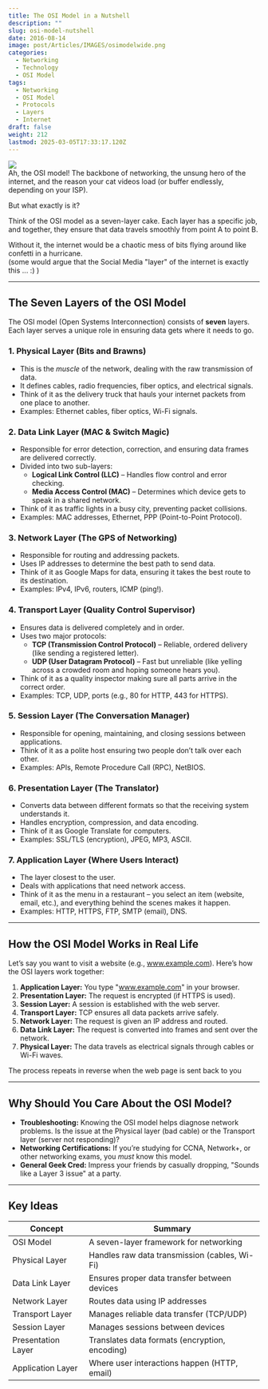 ```yaml
---
title: The OSI Model in a Nutshell
description: ""
slug: osi-model-nutshell
date: 2016-08-14
image: post/Articles/IMAGES/osimodelwide.png
categories:
  - Networking
  - Technology
  - OSI Model
tags:
  - Networking
  - OSI Model
  - Protocols
  - Layers
  - Internet
draft: false
weight: 212
lastmod: 2025-03-05T17:33:17.120Z
---
```

<!-- 
osimodel.jpg 



# The OSI Model Explained – A Layered Cake of Networking! -->

<!-- 
## Introduction -->

![](/post/Articles/IMAGES/osimodel.jpg)\
Ah, the OSI model! The backbone of networking, the unsung hero of the internet, and the reason your cat videos load (or buffer endlessly, depending on your ISP).

But what exactly is it?

Think of the OSI model as a seven-layer cake. Each layer has a specific job, and together, they ensure that data travels smoothly from point A to point B.

Without it, the internet would be a chaotic mess of bits flying around like confetti in a hurricane.\
(some would argue that the Social Media "layer" of the internet is exactly this ... :) )

<!-- 
So, let’s slice into this delicious networking cake and break down each layer, one by one! -->

***

## The Seven Layers of the OSI Model

The OSI model (Open Systems Interconnection) consists of **seven** layers. Each layer serves a unique role in ensuring data gets where it needs to go.

### **1. Physical Layer (Bits and Brawns)**

* This is the *muscle* of the network, dealing with the raw transmission of data.
* It defines cables, radio frequencies, fiber optics, and electrical signals.
* Think of it as the delivery truck that hauls your internet packets from one place to another.
* Examples: Ethernet cables, fiber optics, Wi-Fi signals.

### **2. Data Link Layer (MAC & Switch Magic)**

* Responsible for error detection, correction, and ensuring data frames are delivered correctly.
* Divided into two sub-layers:
  * **Logical Link Control (LLC)** – Handles flow control and error checking.
  * **Media Access Control (MAC)** – Determines which device gets to speak in a shared network.
* Think of it as traffic lights in a busy city, preventing packet collisions.
* Examples: MAC addresses, Ethernet, PPP (Point-to-Point Protocol).

### **3. Network Layer (The GPS of Networking)**

* Responsible for routing and addressing packets.
* Uses IP addresses to determine the best path to send data.
* Think of it as Google Maps for data, ensuring it takes the best route to its destination.
* Examples: IPv4, IPv6, routers, ICMP (ping!).

### **4. Transport Layer (Quality Control Supervisor)**

* Ensures data is delivered completely and in order.
* Uses two major protocols:
  * **TCP (Transmission Control Protocol)** – Reliable, ordered delivery (like sending a registered letter).
  * **UDP (User Datagram Protocol)** – Fast but unreliable (like yelling across a crowded room and hoping someone hears you).
* Think of it as a quality inspector making sure all parts arrive in the correct order.
* Examples: TCP, UDP, ports (e.g., 80 for HTTP, 443 for HTTPS).

### **5. Session Layer (The Conversation Manager)**

* Responsible for opening, maintaining, and closing sessions between applications.
* Think of it as a polite host ensuring two people don’t talk over each other.
* Examples: APIs, Remote Procedure Call (RPC), NetBIOS.

### **6. Presentation Layer (The Translator)**

* Converts data between different formats so that the receiving system understands it.
* Handles encryption, compression, and data encoding.
* Think of it as Google Translate for computers.
* Examples: SSL/TLS (encryption), JPEG, MP3, ASCII.

### **7. Application Layer (Where Users Interact)**

* The layer closest to the user.
* Deals with applications that need network access.
* Think of it as the menu in a restaurant – you select an item (website, email, etc.), and everything behind the scenes makes it happen.
* Examples: HTTP, HTTPS, FTP, SMTP (email), DNS.

***

## How the OSI Model Works in Real Life

Let’s say you want to visit a website (e.g., www.example.com). Here’s how the OSI layers work together:

1. **Application Layer:** You type "www.example.com" in your browser.
2. **Presentation Layer:** The request is encrypted (if HTTPS is used).
3. **Session Layer:** A session is established with the web server.
4. **Transport Layer:** TCP ensures all data packets arrive safely.
5. **Network Layer:** The request is given an IP address and routed.
6. **Data Link Layer:** The request is converted into frames and sent over the network.
7. **Physical Layer:** The data travels as electrical signals through cables or Wi-Fi waves.

The process repeats in reverse when the web page is sent back to you

***

## Why Should You Care About the OSI Model?

* **Troubleshooting:** Knowing the OSI model helps diagnose network problems. Is the issue at the Physical layer (bad cable) or the Transport layer (server not responding)?
* **Networking Certifications:** If you’re studying for CCNA, Network+, or other networking exams, you *must* know this model.
* **General Geek Cred:** Impress your friends by casually dropping, "Sounds like a Layer 3 issue" at a party.

***

<!-- 
## Fun Mnemonics to Remember the Layers

Here are some handy mnemonics to remember the OSI layers **from Layer 1 (Physical) to Layer 7 (Application):**

- **"Please Do Not Throw Sausage Pizza Away"**  
- **"People Don’t Need To See Paul Allen"**  
- **"Penguins Don’t Need Thick Socks Past Antarctica"**  

For reverse order (Layer 7 to Layer 1):

- **"All People Seem To Need Data Processing"**  
- **"A Pretty Silly Trick Never Does Pay"**  

Pick your favorite and run with it!

---

## Conclusion

The OSI model may seem complex at first, but it’s really just a structured way of understanding how data moves across networks.

From physical cables to high-level applications, each layer plays a crucial role in making the internet function smoothly.

Next time your Wi-Fi drops, you can confidently say, "Looks like a Layer 1 issue!" and sound like a networking pro (even if you just forgot to plug in the router).

Happy networking!

--- -->

## Key Ideas

| Concept            | Summary                                        |
| ------------------ | ---------------------------------------------- |
| OSI Model          | A seven-layer framework for networking         |
| Physical Layer     | Handles raw data transmission (cables, Wi-Fi)  |
| Data Link Layer    | Ensures proper data transfer between devices   |
| Network Layer      | Routes data using IP addresses                 |
| Transport Layer    | Manages reliable data transfer (TCP/UDP)       |
| Session Layer      | Manages sessions between devices               |
| Presentation Layer | Translates data formats (encryption, encoding) |
| Application Layer  | Where user interactions happen (HTTP, email)   |
